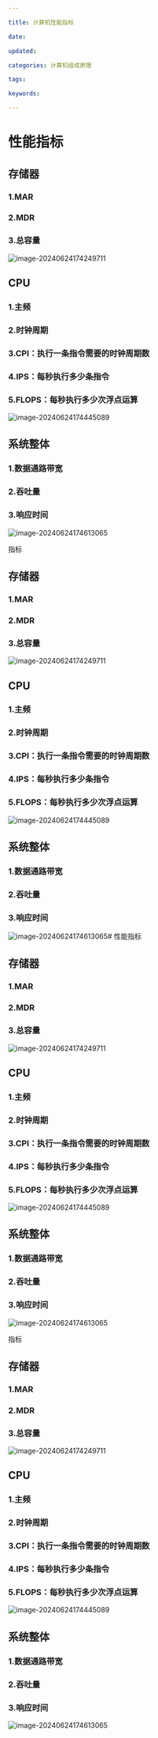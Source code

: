 ```yaml
---

title: 计算机性能指标

date: 

updated: 

categories: 计算机组成原理

tags: 

keywords: 

---
```

# 性能指标

## 存储器

### 1.MAR

### 2.MDR

### 3.总容量

![image-20240624174249711](../TyporaImage/计算机组成原理图片/image-20240624174249711.png)

## CPU

### 1.主频

### 2.时钟周期

### 3.CPI：执行一条指令需要的时钟周期数

### 4.IPS：每秒执行多少条指令

### 5.FLOPS：每秒执行多少次浮点运算

![image-20240624174445089](../TyporaImage/计算机组成原理图片/image-20240624174445089.png)

## 系统整体

### 1.数据通路带宽

### 2.吞吐量

### 3.响应时间

![image-20240624174613065](../TyporaImage/计算机组成原理图片/image-20240624174613065.png)

指标

## 存储器

### 1.MAR

### 2.MDR

### 3.总容量

![image-20240624174249711](../TyporaImage/计算机组成原理图片/image-20240624174249711.png)

## CPU

### 1.主频

### 2.时钟周期

### 3.CPI：执行一条指令需要的时钟周期数

### 4.IPS：每秒执行多少条指令

### 5.FLOPS：每秒执行多少次浮点运算

![image-20240624174445089](../TyporaImage/计算机组成原理图片/image-20240624174445089.png)

## 系统整体

### 1.数据通路带宽

### 2.吞吐量

### 3.响应时间

![image-20240624174613065](../TyporaImage/计算机组成原理图片/image-20240624174613065.png)# 性能指标

## 存储器

### 1.MAR

### 2.MDR

### 3.总容量

![image-20240624174249711](../TyporaImage/计算机组成原理图片/image-20240624174249711.png)

## CPU

### 1.主频

### 2.时钟周期

### 3.CPI：执行一条指令需要的时钟周期数

### 4.IPS：每秒执行多少条指令

### 5.FLOPS：每秒执行多少次浮点运算

![image-20240624174445089](../TyporaImage/计算机组成原理图片/image-20240624174445089.png)

## 系统整体

### 1.数据通路带宽

### 2.吞吐量

### 3.响应时间

![image-20240624174613065](../TyporaImage/计算机组成原理图片/image-20240624174613065.png)

指标

## 存储器

### 1.MAR

### 2.MDR

### 3.总容量

![image-20240624174249711](../TyporaImage/计算机组成原理图片/image-20240624174249711.png)

## CPU

### 1.主频

### 2.时钟周期

### 3.CPI：执行一条指令需要的时钟周期数

### 4.IPS：每秒执行多少条指令

### 5.FLOPS：每秒执行多少次浮点运算

![image-20240624174445089](../TyporaImage/计算机组成原理图片/image-20240624174445089.png)

## 系统整体

### 1.数据通路带宽

### 2.吞吐量

### 3.响应时间

![image-20240624174613065](../TyporaImage/计算机组成原理图片/image-20240624174613065.png)